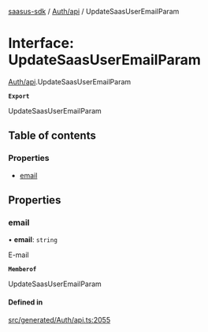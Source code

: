 [saasus-sdk](../README.md) / [Auth/api](../modules/Auth_api.md) / UpdateSaasUserEmailParam

# Interface: UpdateSaasUserEmailParam

[Auth/api](../modules/Auth_api.md).UpdateSaasUserEmailParam

**`Export`**

UpdateSaasUserEmailParam

## Table of contents

### Properties

- [email](Auth_api.UpdateSaasUserEmailParam.md#email)

## Properties

### email

• **email**: `string`

E-mail

**`Memberof`**

UpdateSaasUserEmailParam

#### Defined in

[src/generated/Auth/api.ts:2055](https://github.com/saasus-platform/saasus-sdk-javascript/blob/c67ac22/src/generated/Auth/api.ts#L2055)
